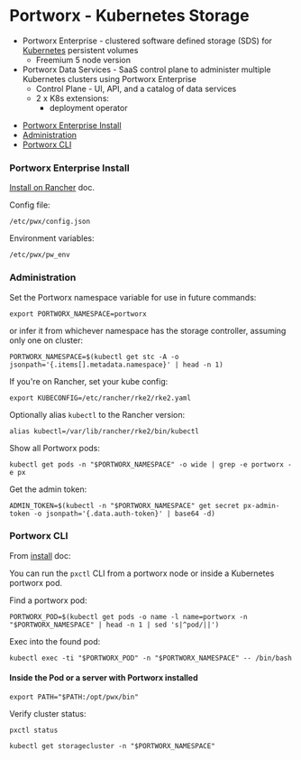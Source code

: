 # Portworx - Kubernetes Storage

- Portworx Enterprise - clustered software defined storage (SDS) for [Kubernetes](kubernetes.md) persistent volumes
  - Freemium 5 node version
- Portworx Data Services - SaaS control plane to administer multiple Kubernetes clusters using Portworx Enterprise
  - Control Plane - UI, API, and a catalog of data services
  - 2 x K8s extensions:
    - deployment operator

<!-- INDEX_START -->
  - [Portworx Enterprise Install](#portworx-enterprise-install)
  - [Administration](#administration)
  - [Portworx CLI](#portworx-cli)
<!-- INDEX_END -->

### Portworx Enterprise Install

[Install on Rancher](https://docs.portworx.com/portworx-enterprise/platform/kubernetes/rancher/install) doc.

Config file:

```
/etc/pwx/config.json
```

Environment variables:

```
/etc/pwx/pw_env
```

### Administration

Set the Portworx namespace variable for use in future commands:

```shell
export PORTWORX_NAMESPACE=portworx
```

or infer it from whichever namespace has the storage controller, assuming only one on cluster:

```shell
PORTWORX_NAMESPACE=$(kubectl get stc -A -o jsonpath='{.items[].metadata.namespace}' | head -n 1)
```

If you're on Rancher, set your kube config:

```shell
export KUBECONFIG=/etc/rancher/rke2/rke2.yaml
```
Optionally alias `kubectl` to the Rancher version:
```shell
alias kubectl=/var/lib/rancher/rke2/bin/kubectl
```

Show all Portworx pods:

```shell
kubectl get pods -n "$PORTWORX_NAMESPACE" -o wide | grep -e portworx -e px
```

Get the admin token:

```shell
ADMIN_TOKEN=$(kubectl -n "$PORTWORX_NAMESPACE" get secret px-admin-token -o jsonpath='{.data.auth-token}' | base64 -d)
```


### Portworx CLI

From [install](https://docs.portworx.com/portworx-enterprise/platform/kubernetes/rancher/install) doc:

You can run the `pxctl` CLI from a portworx node or inside a Kubernetes portworx pod.

Find a portworx pod:

```shell
PORTWORX_POD=$(kubectl get pods -o name -l name=portworx -n "$PORTWORX_NAMESPACE" | head -n 1 | sed 's|^pod/||')
```

Exec into the found pod:

```shell
kubectl exec -ti "$PORTWORX_POD" -n "$PORTWORX_NAMESPACE" -- /bin/bash
```

#### Inside the Pod or a server with Portworx installed

```shell
export PATH="$PATH:/opt/pwx/bin"
```

Verify cluster status:

```shell
pxctl status
```

```shell
kubectl get storagecluster -n "$PORTWORX_NAMESPACE"
```
